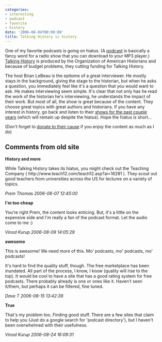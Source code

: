 ```yaml
---
categories:
- interesting
- podcast
- favorite
- history
date: '2006-08-04T00:00:00'
title: Talking History is history
---
```



One of my favorite podcasts is going on hiatus. (A [podcast](http://en.wikipedia.org/wiki/Podcast) is basically a fancy word for a radio show that you can download to your MP3 player.) [Talking History](http://talkinghistory.oah.org/) is produced by the Organization of American Historians and because of budget problems, they cutting funding for Talking History.

The host Brian LeBeau is the epitome of a great interviewer. He mostly stays in the background, giving the stage to the historian, but when he asks a question, you immediately feel like it's a question that you would want to ask. He makes interviewing seem simple. It's clear that not only has he read the work of the historian he's interviewing, he understands the impact of their work. But most of all, the show is great because of the content. They choose great topics with great authors and historians. If you have any interest in history, go back and listen to their [shows for the past couple years](http://talkinghistory.oah.org/arch2006.html) (which will remain up despite the hiatus). Hope the hiatus is short... 

(Don't forget to [donate to their cause](https://www.oah.org/giving/index.html#Anchor-11176) if you enjoy the content as much as I do)

<div id="comment-box">
<h2>Comments from old site</h2>

<div class="one-comment">
<p><b>History and more</b></p>
<p>
While Talking History takes its hiatus, you might check out the
Teaching Company ( http://www.teach12.com/teach12.asp?ai=16281 ). They
scout out good teachers from universities across the US for lectures
on a variety of topics.
</p>
<address class="signature">
<span class="author">Prem Thomas</span>
<span class="date">2006-08-07 12:45:00</span>
</address>
</div>

<div class="my-comment">
<p><b>I'm too cheap</b></p>
<p>
You're right Prem, the content looks enticing. But, it's a little on
the expensive side and I'm really a fan of the podcast format. Let the
audio come to me :)
</p>
<address class="signature">
<span class="author">Vinod Kurup</span>
<span class="date">2006-08-09 14:05:29</span>
</address>
</div>

<div class="one-comment">
<p><b>awesome</b></p>
<p>
This is awesome!  We need more of this.  Mo' podcasts, mo' podcasts,
mo' podcasts!
</p>
<p>
It's hard to find the quality stuff, though.  The free marketplace has
been inundated.  All part of the process, I know, I know (quality will
rise to the top).  It would be cool to have a site that has a good
rating system for free podcasts.  There probably already is one or
ones like it.  Haven't seen it/them, but perhaps it can be filtered,
fine tuned.
</p>
<address class="signature">
<span class="author">Dave T</span>
<span class="date">2006-08-15 13:42:39</span>
</address>
</div>

<div class="my-comment">
<p><b>True</b></p>
<p>
That's my problem too. Finding good stuff. There are a few sites that claim to help you (Just do a google search for 'podcast directory'), but I haven't been overwhelmed with their usefulness.
</p>
<address class="signature">
<span class="author">Vinod Kurup</span>
<span class="date">2006-08-24 16:09:31</span>
</address>
</div>

</div>
